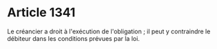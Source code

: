 # Article 1341

Le créancier a droit à l'exécution de l'obligation ; il peut y contraindre le débiteur dans les conditions prévues par la loi.